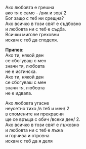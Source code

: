Ако любовта е грешна <br />
ако тя е само - /вик и зов/ 2 <br />
Бог защо с теб ни срещна? <br />
Ако всичко в този свят е съдбовно <br />
и любовта ни с теб е съдба. <br />
Всички мигове греховни <br />
искам с теб да споделя.

**Припев**: <br />
Ако ти, някой ден <br />
се сбогуваш с мен <br />
значи тя, любовта <br />
не е истинска. <br />
Ако ти, някой ден <br />
се сбогуваш с мен <br />
значи тя, любовта <br />
не е идвала.

Ако любовта угасне <br />
неусетно тихо /в теб и мен/ 2 <br />
в спомените ни прекрасни <br />
ще се връща с обич /всеки ден/ 2. <br />
Ако всичко в този свят е лъжовно <br />
и любовта ни с теб е лъжа <br />
и горчива и отровна <br />
искам с теб да я деля

